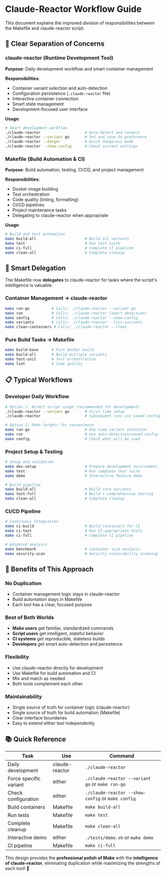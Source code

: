 # Claude-Reactor Workflow Guide

This document explains the improved division of responsibilities between the Makefile and claude-reactor script.

## 🎯 **Clear Separation of Concerns**

### **claude-reactor** (Runtime Development Tool)
**Purpose**: Daily development workflow and smart container management

**Responsibilities**:
- Container variant selection and auto-detection
- Configuration persistence (`.claude-reactor` file)
- Interactive container connection
- Smart state management
- Development-focused user interface

**Usage**:
```bash
# Smart development workflow
./claude-reactor                    # Auto-detect and connect
./claude-reactor --variant go       # Set and save Go preference
./claude-reactor --danger           # Quick dangerous mode
./claude-reactor --show-config      # Check current settings
```

### **Makefile** (Build Automation & CI)
**Purpose**: Build automation, testing, CI/CD, and project management

**Responsibilities**:
- Docker image building
- Test orchestration
- Code quality (linting, formatting)
- CI/CD pipelines
- Project maintenance tasks
- Delegating to claude-reactor when appropriate

**Usage**:
```bash
# Build and test automation
make build-all                      # Build all variants
make test                           # Run test suite
make ci-full                        # Complete CI pipeline
make clean-all                      # Complete cleanup
```

## 🔄 **Smart Delegation**

The Makefile now **delegates** to claude-reactor for tasks where the script's intelligence is valuable:

### **Container Management** → claude-reactor
```bash
make run-go          # Calls: ./claude-reactor --variant go
make run             # Calls: ./claude-reactor (smart detection)
make config          # Calls: ./claude-reactor --show-config
make variants        # Calls: ./claude-reactor --list-variants
make clean-containers # Calls: ./claude-reactor --clean
```

### **Pure Build Tasks** → Makefile
```bash
make build-base      # Pure Docker build
make build-all       # Build multiple variants
make test-unit       # Test orchestration
make lint            # Code quality
```

## 📋 **Typical Workflows**

### **Developer Daily Workflow**
```bash
# Option 1: Direct script usage (recommended for development)
./claude-reactor --variant go       # First time setup
./claude-reactor                    # Subsequent runs use saved config

# Option 2: Make targets for convenience
make run-go                         # One-time variant selection
make run                            # Use auto-detection/saved config
make config                         # Check what will be used
```

### **Project Setup & Testing**
```bash
# Setup and validation
make dev-setup                      # Prepare development environment
make test                           # Run complete test suite
make demo                           # Interactive feature demo

# Build pipeline
make build-all                      # Build core variants
make test-full                      # Build + comprehensive testing
make clean-all                      # Complete cleanup
```

### **CI/CD Pipeline**
```bash
# Continuous Integration
make ci-build                       # Build containers for CI
make ci-test                        # Run CI-appropriate tests
make ci-full                        # Complete CI pipeline

# Advanced analysis
make benchmark                      # Container size analysis
make security-scan                  # Security vulnerability scanning
```

## 🎉 **Benefits of This Approach**

### **No Duplication**
- Container management logic stays in claude-reactor
- Build automation stays in Makefile
- Each tool has a clear, focused purpose

### **Best of Both Worlds**
- **Make users** get familiar, standardized commands
- **Script users** get intelligent, stateful behavior
- **CI systems** get reproducible, stateless builds
- **Developers** get smart auto-detection and persistence

### **Flexibility**
- Use claude-reactor directly for development
- Use Makefile for build automation and CI
- Mix and match as needed
- Both tools complement each other

### **Maintainability**
- Single source of truth for container logic (claude-reactor)
- Single source of truth for build automation (Makefile)
- Clear interface boundaries
- Easy to extend either tool independently

## 📚 **Quick Reference**

| Task | Use | Command |
|------|-----|---------|
| Daily development | claude-reactor | `./claude-reactor` |
| Force specific variant | either | `./claude-reactor --variant go` or `make run-go` |
| Check configuration | either | `./claude-reactor --show-config` or `make config` |
| Build containers | Makefile | `make build-all` |
| Run tests | Makefile | `make test` |
| Complete cleanup | Makefile | `make clean-all` |
| Interactive demo | either | `./tests/demo.sh` or `make demo` |
| CI pipeline | Makefile | `make ci-full` |

This design provides the **professional polish of Make** with the **intelligence of claude-reactor**, eliminating duplication while maximizing the strengths of each tool! 🚀